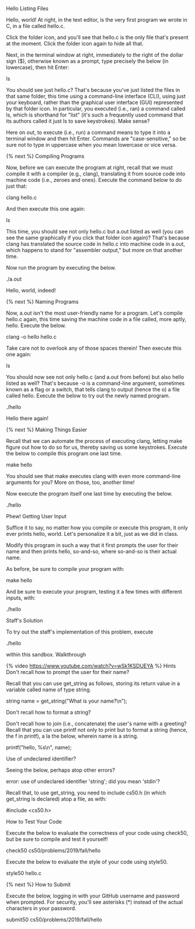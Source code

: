 Hello
Listing Files

Hello, world! At right, in the text editor, is the very first program we wrote in C, in a file called hello.c.

Click the folder icon, and you'll see that hello.c is the only file that's present at the moment. Click the folder icon again to hide all that.

Next, in the terminal window at right, immediately to the right of the dollar sign ($), otherwise known as a prompt, type precisely the below (in lowercase), then hit Enter:

ls

You should see just hello.c? That's because you've just listed the files in that same folder, this time using a command-line interface (CLI), using just your keyboard, rather than the graphical user interface (GUI) represented by that folder icon. In particular, you executed (i.e., ran) a command called ls, which is shorthand for "list" (it's such a frequently used command that its authors called it just ls to save keystrokes). Make sense?

Here on out, to execute (i.e., run) a command means to type it into a terminal window and then hit Enter. Commands are "case-sensitive," so be sure not to type in uppercase when you mean lowercase or vice versa.

{% next %}
Compiling Programs

Now, before we can execute the program at right, recall that we must compile it with a compiler (e.g., clang), translating it from source code into machine code (i.e., zeroes and ones). Execute the command below to do just that:

clang hello.c

And then execute this one again:

ls

This time, you should see not only hello.c but a.out listed as well (you can see the same graphically if you click that folder icon again)? That's because clang has translated the source code in hello.c into machine code in a.out, which happens to stand for "assembler output," but more on that another time.

Now run the program by executing the below.

./a.out

Hello, world, indeed!

{% next %}
Naming Programs

Now, a.out isn't the most user-friendly name for a program. Let's compile hello.c again, this time saving the machine code in a file called, more aptly, hello. Execute the below.

clang -o hello hello.c

Take care not to overlook any of those spaces therein! Then execute this one again:

ls

You should now see not only hello.c (and a.out from before) but also hello listed as well? That's because -o is a command-line argument, sometimes known as a flag or a switch, that tells clang to output (hence the o) a file called hello. Execute the below to try out the newly named program.

./hello

Hello there again!

{% next %}
Making Things Easier

Recall that we can automate the process of executing clang, letting make figure out how to do so for us, thereby saving us some keystrokes. Execute the below to compile this program one last time.

make hello

You should see that make executes clang with even more command-line arguments for you? More on those, too, another time!

Now execute the program itself one last time by executing the below.

./hello

Phew!
Getting User Input

Suffice it to say, no matter how you compile or execute this program, it only ever prints hello, world. Let's personalize it a bit, just as we did in class.

Modify this program in such a way that it first prompts the user for their name and then prints hello, so-and-so, where so-and-so is their actual name.

As before, be sure to compile your program with:

make hello

And be sure to execute your program, testing it a few times with different inputs, with:

./hello

Staff's Solution

To try out the staff's implementation of this problem, execute

./hello

within this sandbox.
Walkthrough

{% video https://www.youtube.com/watch?v=wSk1KSDUEYA %}
Hints
Don't recall how to prompt the user for their name?

Recall that you can use get_string as follows, storing its return value in a variable called name of type string.

string name = get_string("What is your name?\n");

Don't recall how to format a string?

Don't recall how to join (i.e., concatenate) the user's name with a greeting? Recall that you can use printf not only to print but to format a string (hence, the f in printf), a la the below, wherein name is a string.

printf("hello, %s\n", name);

Use of undeclared identifier?

Seeing the below, perhaps atop other errors?

error: use of undeclared identifier 'string'; did you mean 'stdin'?

Recall that, to use get_string, you need to include cs50.h (in which get_string is declared) atop a file, as with:

#include <cs50.h>

How to Test Your Code

Execute the below to evaluate the correctness of your code using check50, but be sure to compile and test it yourself!

check50 cs50/problems/2019/fall/hello

Execute the below to evaluate the style of your code using style50.

style50 hello.c

{% next %}
How to Submit

Execute the below, logging in with your GitHub username and password when prompted. For security, you'll see asterisks (*) instead of the actual characters in your password.

submit50 cs50/problems/2019/fall/hello
